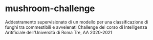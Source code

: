 # mushroom-challenge
Addestramento supervisionato di un modello per una classificazione di funghi tra commestibili e avvelenati
Challenge del corso di Intelligenza Aritificiale dell'Università di Roma Tre, AA 2020-2021